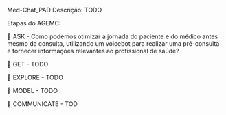 Med-Chat_PAD
Descrição: TODO

Etapas do AGEMC:

📌 ASK - Como podemos otimizar a jornada do paciente e do médico antes mesmo da consulta, utilizando um voicebot para realizar uma pré-consulta e fornecer informações relevantes ao profissional de saúde?

📌 GET - TODO

📌 EXPLORE - TODO

📌 MODEL - TODO

📌 COMMUNICATE - TOD
